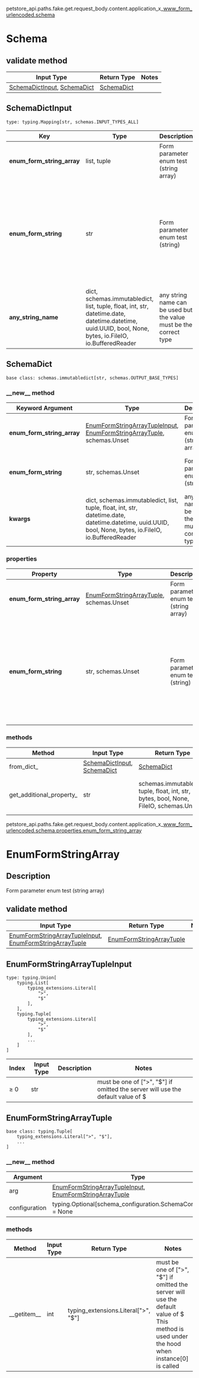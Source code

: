 petstore_api.paths.fake.get.request_body.content.application_x_www_form_urlencoded.schema
# Schema

## validate method
Input Type | Return Type | Notes
------------ | ------------- | -------------
[SchemaDictInput](#schemadictinput), [SchemaDict](#schemadict) | [SchemaDict](#schemadict) |

## SchemaDictInput
```
type: typing.Mapping[str, schemas.INPUT_TYPES_ALL]
```
Key | Type |  Description | Notes
------------ | ------------- | ------------- | -------------
**enum_form_string_array** | list, tuple | Form parameter enum test (string array) | [optional]
**enum_form_string** | str | Form parameter enum test (string) | [optional] must be one of ["_abc", "-efg", "(xyz)"] if omitted the server will use the default value of -efg
**any_string_name** | dict, schemas.immutabledict, list, tuple, float, int, str, datetime.date, datetime.datetime, uuid.UUID, bool, None, bytes, io.FileIO, io.BufferedReader | any string name can be used but the value must be the correct type | [optional]

## SchemaDict
```
base class: schemas.immutabledict[str, schemas.OUTPUT_BASE_TYPES]

```
### &lowbar;&lowbar;new&lowbar;&lowbar; method
Keyword Argument | Type | Description | Notes
---------------- | ---- | ----------- | -----
**enum_form_string_array** | [EnumFormStringArrayTupleInput](#enumformstringarraytupleinput), [EnumFormStringArrayTuple](#enumformstringarraytuple), schemas.Unset | Form parameter enum test (string array) | [optional]
**enum_form_string** | str, schemas.Unset | Form parameter enum test (string) | [optional] must be one of ["_abc", "-efg", "(xyz)"] if omitted the server will use the default value of -efg
**kwargs** | dict, schemas.immutabledict, list, tuple, float, int, str, datetime.date, datetime.datetime, uuid.UUID, bool, None, bytes, io.FileIO, io.BufferedReader | any string name can be used but the value must be the correct type | [optional] typed value is accessed with the get_additional_property_ method

### properties
Property | Type | Description | Notes
-------- | ---- | ----------- | -----
**enum_form_string_array** | [EnumFormStringArrayTuple](#enumformstringarraytuple), schemas.Unset | Form parameter enum test (string array) | [optional]
**enum_form_string** | str, schemas.Unset | Form parameter enum test (string) | [optional] must be one of ["_abc", "-efg", "(xyz)"] if omitted the server will use the default value of -efg

### methods
Method | Input Type | Return Type | Notes
------ | ---------- | ----------- | ------
from_dict_ | [SchemaDictInput](#schemadictinput), [SchemaDict](#schemadict) | [SchemaDict](#schemadict) | a constructor
get_additional_property_ | str | schemas.immutabledict, tuple, float, int, str, bytes, bool, None, FileIO, schemas.Unset | provides type safety for additional properties

petstore_api.paths.fake.get.request_body.content.application_x_www_form_urlencoded.schema.properties.enum_form_string_array
# EnumFormStringArray

## Description
Form parameter enum test (string array)

## validate method
Input Type | Return Type | Notes
------------ | ------------- | -------------
[EnumFormStringArrayTupleInput](#enumformstringarraytupleinput), [EnumFormStringArrayTuple](#enumformstringarraytuple) | [EnumFormStringArrayTuple](#enumformstringarraytuple) |

## EnumFormStringArrayTupleInput
```
type: typing.Union[
    typing.List[
        typing_extensions.Literal[
            ">",
            "$"
        ],
    ],
    typing.Tuple[
        typing_extensions.Literal[
            ">",
            "$"
        ],
        ...
    ]
]
```
Index | Input Type | Description | Notes
------------- | ------------- | ------------- | -------------
≥ 0 | str |  | must be one of [">", "$"] if omitted the server will use the default value of $

## EnumFormStringArrayTuple
```
base class: typing.Tuple[
    typing_extensions.Literal[">", "$"],
    ...
]
```
### &lowbar;&lowbar;new&lowbar;&lowbar; method
Argument | Type
-------- | ------
arg      | [EnumFormStringArrayTupleInput](#enumformstringarraytupleinput), [EnumFormStringArrayTuple](#enumformstringarraytuple)
configuration | typing.Optional[schema_configuration.SchemaConfiguration] = None

### methods
Method | Input Type | Return Type | Notes
------ | ---------- | ----------- | ------
&lowbar;&lowbar;getitem&lowbar;&lowbar; | int | typing_extensions.Literal[">", "$"] | must be one of [">", "$"] if omitted the server will use the default value of $ This method is used under the hood when instance[0] is called
